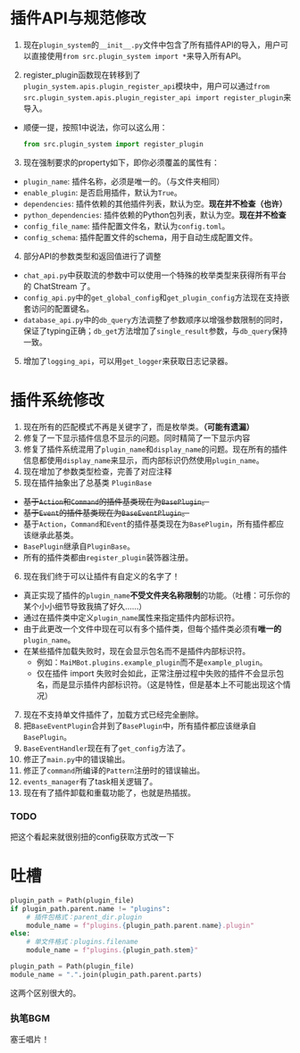 # 插件API与规范修改

1. 现在`plugin_system`的`__init__.py`文件中包含了所有插件API的导入，用户可以直接使用`from src.plugin_system import *`来导入所有API。

2. register_plugin函数现在转移到了`plugin_system.apis.plugin_register_api`模块中，用户可以通过`from src.plugin_system.apis.plugin_register_api import register_plugin`来导入。
  - 顺便一提，按照1中说法，你可以这么用：
    ```python
    from src.plugin_system import register_plugin
    ```

3. 现在强制要求的property如下，即你必须覆盖的属性有：
  - `plugin_name`: 插件名称，必须是唯一的。（与文件夹相同）
  - `enable_plugin`: 是否启用插件，默认为`True`。
  - `dependencies`: 插件依赖的其他插件列表，默认为空。**现在并不检查（也许）**
  - `python_dependencies`: 插件依赖的Python包列表，默认为空。**现在并不检查**
  - `config_file_name`: 插件配置文件名，默认为`config.toml`。
  - `config_schema`: 插件配置文件的schema，用于自动生成配置文件。
4. 部分API的参数类型和返回值进行了调整
  - `chat_api.py`中获取流的参数中可以使用一个特殊的枚举类型来获得所有平台的 ChatStream 了。
  - `config_api.py`中的`get_global_config`和`get_plugin_config`方法现在支持嵌套访问的配置键名。
  - `database_api.py`中的`db_query`方法调整了参数顺序以增强参数限制的同时，保证了typing正确；`db_get`方法增加了`single_result`参数，与`db_query`保持一致。
5. 增加了`logging_api`，可以用`get_logger`来获取日志记录器。

# 插件系统修改
1. 现在所有的匹配模式不再是关键字了，而是枚举类。**（可能有遗漏）**
2. 修复了一下显示插件信息不显示的问题。同时精简了一下显示内容
3. 修复了插件系统混用了`plugin_name`和`display_name`的问题。现在所有的插件信息都使用`display_name`来显示，而内部标识仍然使用`plugin_name`。
4. 现在增加了参数类型检查，完善了对应注释
5. 现在插件抽象出了总基类 `PluginBase`
  - <del>基于`Action`和`Command`的插件基类现在为`BasePlugin`。</del>
  - <del>基于`Event`的插件基类现在为`BaseEventPlugin`。</del>
  - 基于`Action`，`Command`和`Event`的插件基类现在为`BasePlugin`，所有插件都应该继承此基类。
  - `BasePlugin`继承自`PluginBase`。
  - 所有的插件类都由`register_plugin`装饰器注册。
6. 现在我们终于可以让插件有自定义的名字了！
  - 真正实现了插件的`plugin_name`**不受文件夹名称限制**的功能。（吐槽：可乐你的某个小小细节导致我搞了好久……）
  - 通过在插件类中定义`plugin_name`属性来指定插件内部标识符。
  - 由于此更改一个文件中现在可以有多个插件类，但每个插件类必须有**唯一的**`plugin_name`。
  - 在某些插件加载失败时，现在会显示包名而不是插件内部标识符。
    - 例如：`MaiMBot.plugins.example_plugin`而不是`example_plugin`。
    - 仅在插件 import 失败时会如此，正常注册过程中失败的插件不会显示包名，而是显示插件内部标识符。（这是特性，但是基本上不可能出现这个情况）
7. 现在不支持单文件插件了，加载方式已经完全删除。
8. 把`BaseEventPlugin`合并到了`BasePlugin`中，所有插件都应该继承自`BasePlugin`。
9. `BaseEventHandler`现在有了`get_config`方法了。
10. 修正了`main.py`中的错误输出。
11. 修正了`command`所编译的`Pattern`注册时的错误输出。
12. `events_manager`有了task相关逻辑了。
13. 现在有了插件卸载和重载功能了，也就是热插拔。

### TODO
把这个看起来就很别扭的config获取方式改一下


# 吐槽
```python
plugin_path = Path(plugin_file)
if plugin_path.parent.name != "plugins":
    # 插件包格式：parent_dir.plugin
    module_name = f"plugins.{plugin_path.parent.name}.plugin"
else:
    # 单文件格式：plugins.filename
    module_name = f"plugins.{plugin_path.stem}"
```
```python
plugin_path = Path(plugin_file)
module_name = ".".join(plugin_path.parent.parts)
```
这两个区别很大的。

### 执笔BGM
塞壬唱片！